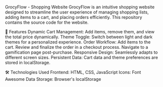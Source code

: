GrocyFlow - Shopping Website
GrocyFlow is an intuitive shopping website designed to streamline the user experience of managing shopping lists, adding items to a cart, and placing orders efficiently.
This repository contains the source code for the website.

🚀 Features
Dynamic Cart Management: Add items, remove them, and view the total price dynamically.
Theme Toggle: Switch between light and dark themes for a personalized experience.
Order Workflow:
Add items to the cart.
Review and finalize the order in a checkout process.
Navigate to a gamification page post-purchase.
Responsive Design: Seamlessly adapts to different screen sizes.
Persistent Data: Cart data and theme preferences are stored in localStorage.


🛠️ Technologies Used
Frontend: HTML, CSS, JavaScript
Icons: Font Awesome
Data Storage: Browser's localStorage

